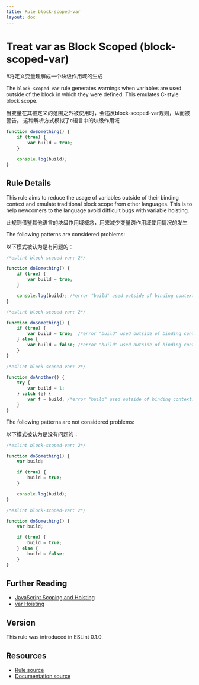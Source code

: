 ```yaml
---
title: Rule block-scoped-var
layout: doc
---
```

<!-- Note: No pull requests accepted for this file. See README.md in the root directory for details. -->
# Treat var as Block Scoped (block-scoped-var)
#将定义变量理解成一个块级作用域的生成

The `block-scoped-var` rule generates warnings when variables are used outside of the block in which they were defined. This emulates C-style block scope.

当变量在其被定义的范围之外被使用时，会违反block-scoped-var规则，从而被警告。
这种解析方式模拟了c语言中的块级作用域
 
```js
function doSomething() {
    if (true) {
        var build = true;
    }

    console.log(build);
}
```

## Rule Details

This rule aims to reduce the usage of variables outside of their binding context and emulate traditional block scope from other languages. This is to help newcomers to the language avoid difficult bugs with variable hoisting.

此规则借鉴其他语言的块级作用域概念，用来减少变量跨作用域使用情况的发生

The following patterns are considered problems:

以下模式被认为是有问题的：

```js
/*eslint block-scoped-var: 2*/

function doSomething() {
    if (true) {
        var build = true;
    }

    console.log(build); /*error "build" used outside of binding context.*/
}
```

```js
/*eslint block-scoped-var: 2*/

function doSomething() {
    if (true) {
        var build = true;  /*error "build" used outside of binding context.*/
    } else {
        var build = false; /*error "build" used outside of binding context.*/
    }
}
```

```js
/*eslint block-scoped-var: 2*/

function doAnother() {
    try {
        var build = 1;
    } catch (e) {
        var f = build; /*error "build" used outside of binding context.*/
    }
}
```

The following patterns are not considered problems:

以下模式被认为是没有问题的：

```js
/*eslint block-scoped-var: 2*/

function doSomething() {
    var build;

    if (true) {
        build = true;
    }

    console.log(build);
}
```

```js
/*eslint block-scoped-var: 2*/

function doSomething() {
    var build;

    if (true) {
        build = true;
    } else {
        build = false;
    }
}
```

## Further Reading

* [JavaScript Scoping and Hoisting](http://www.adequatelygood.com/JavaScript-Scoping-and-Hoisting.html)
* [var Hoisting](https://developer.mozilla.org/en-US/docs/Web/JavaScript/Reference/Statements/var#var_hoisting)

## Version

This rule was introduced in ESLint 0.1.0.

## Resources

* [Rule source](https://github.com/eslint/eslint/tree/master/lib/rules/block-scoped-var.js)
* [Documentation source](https://github.com/eslint/eslint/tree/master/docs/rules/block-scoped-var.md)
